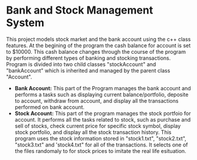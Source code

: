 # Bank and Stock Management System  
This project models stock market and the bank account using the c++ class features. At the begining of the program the cash balance for account is set to $10000. This cash balance changes through the course of the program by performing different types of banking and stocking transactions. Program is divided into two child  classes "stockAccount" and "bankAccount" which is inherited and managed by the parent class "Account".  

* **Bank Account:**  This part of the Program manages the bank account and performs a tasks such as displaying current balance/portfolio, deposite to account, withdraw from account, and display all the transactions performed on bank account.
* **Stock Account:** This part of the program manages the stock portfoio for account. It performs all the tasks related to stock, such as purchase and sell of stocks, check current price for specific stock symbol, display stock portfolio, and display all the stock transaction history. This program uses the stock information stored in "stock1.txt", "stock2.txt", "stock3.txt" and 'stock4.txt" for all of the transactions. It selects one of the files randomaly to for stock prices to imitate the real life esituation.

